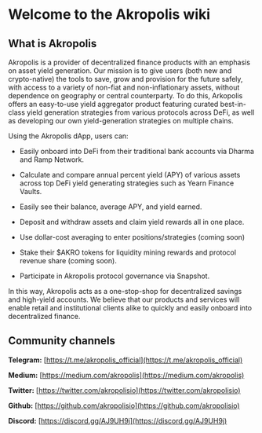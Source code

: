 # Welcome to the Akropolis wiki

## What is Akropolis

Akropolis is a provider of decentralized finance products with an emphasis on asset yield generation. Our mission is to give users (both new and crypto-native) the tools to save, grow and provision for the future safely, with access to a variety of non-fiat and non-inflationary assets, without dependence on geography or central counterparty. To do this, Arkopolis offers an easy-to-use yield aggregator product featuring curated best-in-class yield generation strategies from various protocols across DeFi, as well as developing our own yield-generation strategies on multiple chains.

Using the Akropolis dApp, users can:

- Easily onboard into DeFi from their traditional bank accounts via Dharma and Ramp Network.

- Calculate and compare annual percent yield (APY) of various assets across top DeFi yield generating strategies such as Yearn Finance Vaults.

- Easily see their balance, average APY, and yield earned.

- Deposit and withdraw assets and claim yield rewards all in one place.

- Use dollar-cost averaging to enter positions/strategies (coming soon)

- Stake their $AKRO tokens for liquidity mining rewards and protocol revenue share (coming soon).

- Participate in Akropolis protocol governance via Snapshot.

In this way, Akropolis acts as a one-stop-shop for decentralized savings and high-yield accounts. We believe that our products and services will enable retail and institutional clients alike to quickly and easily onboard into decentralized finance.


## Community channels

**Telegram:** [https://t.me/akropolis_official](https://t.me/akropolis_official)

**Medium:** [https://medium.com/akropolis](https://medium.com/akropolis)

**Twitter:** [https://twitter.com/akropolisio](https://twitter.com/akropolisio)

**Github:** [https://github.com/akropolisio](https://github.com/akropolisio)

**Discord:** [https://discord.gg/AJ9UH9j](https://discord.gg/AJ9UH9j)